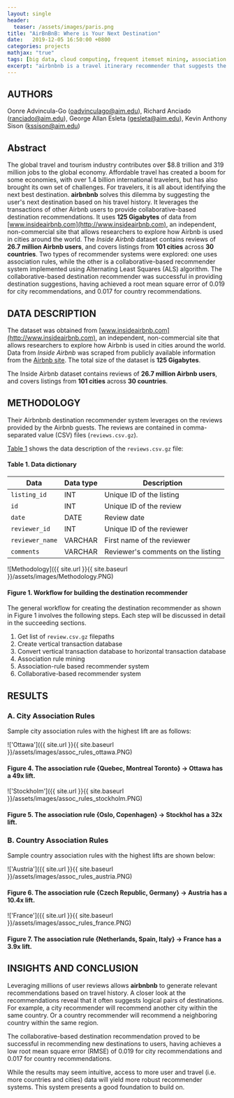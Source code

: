 ```yaml
---
layout: single
header:
  teaser: /assets/images/paris.png 
title: "AirBnBnB: Where is Your Next Destination"
date:   2019-12-05 16:50:00 +0800
categories: projects
mathjax: "true"
tags: [big data, cloud computing, frequent itemset mining, association rule mining, recommender system, Airbnb]
excerpt: "airbnbnb is a travel itinerary recommender that suggests the user's next destination based on his travel history. It leverages the transactions of other Airbnb users to provide collaborative-based destination recommendations."
---
```


## AUTHORS
Oonre Advincula-Go (oadvinculago@aim.edu), Richard Anciado (ranciado@aim.edu), George Allan Esleta (gesleta@aim.edu), Kevin Anthony Sison (kssison@aim.edu)

## Abstract

The global travel and tourism industry contributes over $8.8 trillion and 319 million jobs to the global economy. Affordable travel has created a boom for some economies, with over 1.4 billion international travelers, but has also brought its own set of challenges. For travelers, it is all about identifying the next best destination. **airbnbnb** solves this dilemma by suggesting the user's next destination based on his travel history. It leverages the transactions of other Airbnb users to provide collaborative-based destination recommendations. It uses **125 Gigabytes** of data from [www.insideairbnb.com](http://www.insideairbnb.com),  an independent, non-commercial site that allows researchers to explore how Airbnb is used in cities around the world. The *Inside Airbnb* dataset contains reviews of **26.7 million Airbnb users**, and covers listings from **101 cities** across **30 countries**. Two types of recommender systems were explored: one uses association rules, while the other is a collaborative-based recommender system implemented using Alternating Least Squares (ALS) algorithm. The collaborative-based destination recommender was successful in providing destination suggestions, having achieved a root mean square error of 0.019 for city recommendations, and 0.017 for country recommendations.  

## DATA DESCRIPTION

The dataset was obtained from [www.insideairbnb.com](http://www.insideairbnb.com), an independent, non-commercial site that allows researchers to explore how Airbnb is used in cities around the world. Data from _Inside Airbnb_ was scraped from publicly available information from the [Airbnb site](http://www.airbnb.com). The total size of the dataset is **125 Gigabytes**.

The Inside Airbnb dataset contains reviews of **26.7 million Airbnb users**, and covers listings from **101 cities** across **30 countries**.

## METHODOLOGY

Their Airbnbnb destination recommender system leverages on the reviews provided by the Airbnb guests. The reviews are contained in comma-separated value (CSV) files (`reviews.csv.gz`).

[Table 1](#table1) shows the data description of the `reviews.csv.gz` file:

<a id="table1"></a> 
#### Table 1. Data dictionary
<table>
<thead>
<tr>
<th>Data</th>
<th>Data type</th>
<th>Description</th>
</tr>
</thead>
<tbody>
<tr>
<td><code>listing_id</code></td>
<td>INT</td>
<td>Unique ID of the listing</td>
</tr>
<tr>
<td><code>id</code></td>
<td>INT</td>
<td>Unique ID of the review</td>
</tr>
<tr>
<td><code>date</code></td>
<td>DATE</td>
<td>Review date</td>
</tr>
<tr>
<td><code>reviewer_id</code></td>
<td>INT</td>
<td>Unique ID of the reviewer</td>
</tr>
<tr>
<td><code>reviewer_name</code></td>
<td>VARCHAR</td>
<td>First name of the reviewer</td>
</tr>
<tr>
<td><code>comments</code></td>
<td>VARCHAR</td>
<td>Reviewer&#39;s comments on the listing</td>
</tr>
</tbody>
</table>

![Methodology]({{ site.url }}{{ site.baseurl }}/assets/images/Methodology.PNG)
#### Figure 1. Workflow for building the destination recommender

The general workflow for creating the destination recommender as shown in Figure 1 involves the following steps. Each step will be discussed in detail in the succeeding sections.

1. Get list of `review.csv.gz` filepaths
2. Create vertical transaction database
3. Convert vertical transaction database to horizontal transaction database
4. Association rule mining
5. Association-rule based recommender system
6. Collaborative-based recommender system

## RESULTS

### A. City Association Rules

Sample city association rules with the highest lift are as follows:

!['Ottawa']({{ site.url }}{{ site.baseurl }}/assets/images/assoc_rules_ottawa.PNG)
#### Figure 4. The association rule {Quebec, Montreal Toronto} ->  Ottawa has a 49x lift. 

!['Stockholm']({{ site.url }}{{ site.baseurl }}/assets/images/assoc_rules_stockholm.PNG)
#### Figure 5. The association rule {Oslo, Copenhagen} -> Stockhol has a 32x lift. 

### B. Country Association Rules

Sample country association rules with the highest lifts are shown below:

!['Austria']({{ site.url }}{{ site.baseurl }}/assets/images/assoc_rules_austria.PNG)
#### Figure 6. The association rule {Czech Republic, Germany} -> Austria has a 10.4x lift. 

!['France']({{ site.url }}{{ site.baseurl }}/assets/images/assoc_rules_france.PNG)
#### Figure 7. The association rule {Netherlands, Spain, Italy} -> France has a 3.9x lift. 

## INSIGHTS AND CONCLUSION

Leveraging millions of user reviews allows **airbnbnb** to generate relevant recommendations based on travel history. A closer look at the recommendations reveal that it often suggests logical pairs of destinations. For example, a city recommender will recommend another city within the same country. Or a country recommender will recommend a neighboring country within the same region. 

The collaborative-based destination recommendation proved to be successful in recommending new destinations to users, having achieves a low root mean square error (RMSE) of 0.019 for city recommendations and 0.017 for country recommendations.

While the results may seem intuitive, access to more user and travel (i.e. more countries and cities) data will yield more robust recommender systems. This system presents a good foundation to build on.
